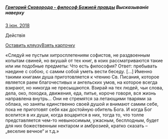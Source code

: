 ##### [Григорий Сковорода - философ Божией правды](https://vk.com/public95451975) Высказыванiе наверху

[3 iюн. 2018](https://vk.com/wall-95451975_144)

 Действiя

[Оставить кляузу]()[Взять карточку]()

«Следуй не пустым хитросплетениям софистов, не раздвоенным копытам свиней, но вкушай от тех книг, в коих рассматриваются такие или им подобные предметы: Что есть философия? Ответ: пребывать наедине с собою, с самим собой уметь вести беседу. […] Именно такими книгами душа приготовляется к чтению Св. Писания, которое является раем благочестивых и ангельских умов, на которое всегда взирают, но никогда не пресыщаются. Взирай на тех людей, чьи слова, дела, око, походка, движения, еда, питье, короче говоря, вся жизнь направлена внутрь… Они не стремятся за летающими тварями за облака, но заняты единственно своей душой и внимают самим себе, пока не приготовят себя как достойную обитель Бога. И когда Бог вселится в их души, когда воцарится в них, тогда то, что толпе представляется чем-то невыносимым, ужасным, бесплодным, будет для них божественным нектаром и амброзией, кратко сказать – „веселие вечное“ и т.д.»